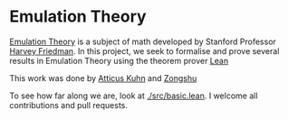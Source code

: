 # Emulation Theory

[Emulation Theory](https://cpb-us-w2.wpmucdn.com/u.osu.edu/dist/1/1952/files/2014/01/PutnamVol101017-2i8ths2.pdf) is a subject of math
developed by Stanford Professor
[Harvey Friedman](https://en.wikipedia.org/wiki/Harvey_Friedman). In this project, we seek
to formalise and prove several results
in Emulation Theory using the theorem
prover [Lean](https://leanprover.github.io/)

This work was done by [Atticus Kuhn](https://atticuskuhn.github.io/) and [Zongshu](https://googology.fandom.com/wiki/User:12AbBa)

To see how far along we are, look at [./src/basic.lean](https://github.com/AtticusKuhn/emulation-theory/blob/master/src/basic.lean). I welcome all contributions and pull
requests.

